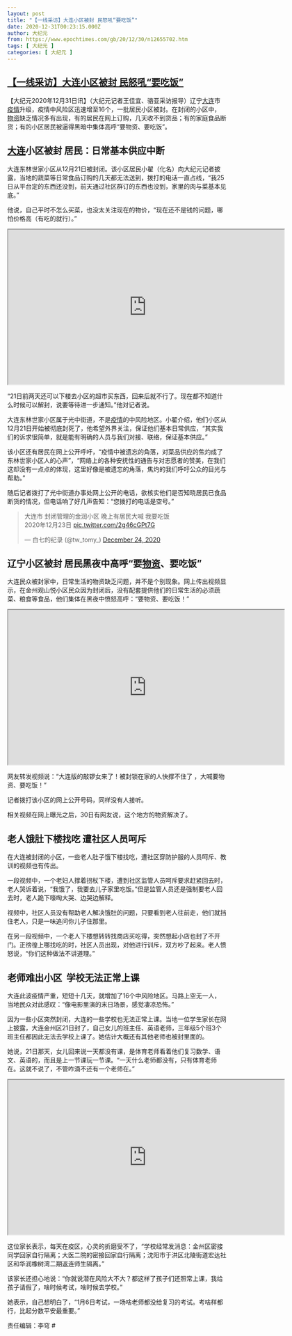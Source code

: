 ```yaml
---
layout: post
title: "【一线采访】大连小区被封 民怒吼“要吃饭”"
date: 2020-12-31T00:23:15.000Z
author: 大纪元
from: https://www.epochtimes.com/gb/20/12/30/n12655702.htm
tags: [ 大纪元 ]
categories: [ 大纪元 ]
---
```

<!--1609374195000-->
[【一线采访】大连小区被封 民怒吼“要吃饭”](https://www.epochtimes.com/gb/20/12/30/n12655702.htm)
------

<div>
<p>【大纪元2020年12月31日讯】（大纪元记者王佳宜、骆亚采访报导）辽宁<a href="https://www.epochtimes.com/gb/tag/%E5%A4%A7%E8%BF%9E.html">大连</a>市<a href="https://www.epochtimes.com/gb/tag/%E7%96%AB%E6%83%85.html">疫情</a>升级，疫情中风险区迅速增至16个，一批居民小区被封。在封闭的小区中，<a href="https://www.epochtimes.com/gb/tag/%E7%89%A9%E8%B5%84.html">物资</a>缺乏情况多有出现，有的居民在网上订购，几天收不到货品；有的家庭食品断货；有的小区居民被逼得黑暗中集体高呼“要物资、要吃饭”。</p><h2><a href="https://www.epochtimes.com/gb/tag/%E5%A4%A7%E8%BF%9E.html">大连</a>小区被封 居民：日常基本供应中断</h2><p>大连东林世家小区从12月21日被封闭。该小区居民小翟（化名）向大纪元记者披露，当地的蔬菜等日常食品订购的几天都无法送到，拨打的电话一直占线，“我25日从平台定的东西还没到，前天通过社区群订的东西也没到，家里的肉与菜基本见底。”</p><p>他说，自己平时不怎么买菜，也没太关注现在的物价，“现在还不是钱的问题，哪怕价格高（有吃的就行）。”</p><div class="video_fit_container">        <iframe width="635" height="356" class="video_frame" src="https://www.youtube.com/embed/HPaghmD-aXk?wmode=transparent&#038;wmode=opaque" allowfullscreen></iframe></div><p>“21日前两天还可以下楼去小区的超市买东西，回来后就不行了。现在都不知道什么时候可以解封，说要等待进一步通知。”他对记者说。</p><p>大连东林世家小区属于光中街道，不是<a href="https://www.epochtimes.com/gb/tag/%E7%96%AB%E6%83%85.html">疫情</a>的中风险地区。小翟介绍，他们小区从12月21日开始被彻底封死了，他希望外界关注，保证他们基本日常供应，“其实我们的诉求很简单，就是能有明确的人员与我们对接、联络，保证基本供应。”</p><p>该小区还有居民在网上公开呼吁，“疫情中被遗忘的角落，对菜品供应的焦灼成了东林世家小区人的心声”，“网络上的各种安抚性的通告与对志愿者的赞美，在我们这却没有一点点的体现，这里好像是被遗忘的角落，焦灼的我们呼吁公众的目光与帮助。”</p><p>随后记者拨打了光中街道办事处网上公开的电话，欲核实他们是否知晓居民已食品断货的情况，但电话响了好几声告知：“您拨打的电话是空号。”</p><blockquote class="twitter-tweet"><p dir="ltr" lang="zh">大连市 封闭管理的金润小区 晚上有居民大喊 我要吃饭<br />2020年12月23日 <a href="https://t.co/2g46cGPt7G">pic.twitter.com/2g46cGPt7G</a></p><p>— 白七的纪录 (@tw_tomy_) <a href="https://twitter.com/tw_tomy_/status/1341973990982569984?ref_src=twsrc%5Etfw">December 24, 2020</a></p></blockquote><p><script async src="https://platform.twitter.com/widgets.js" charset="utf-8"></script></p><h2>辽宁小区被封 居民黑夜中高呼“要<a href="https://www.epochtimes.com/gb/tag/%E7%89%A9%E8%B5%84.html">物资</a>、要吃饭”</h2><p>大连民众被封家中，日常生活的物资缺乏问题，并不是个别现象。网上传出视频显示，在金州观山悦小区民众因为封闭后，没有配套提供他们的日常生活的必须蔬菜、粮食等食品，他们集体在黑夜中愤怒高呼：“要物资、要吃饭！”</p><div class="video_fit_container">        <iframe width="635" height="356" class="video_frame" src="https://www.youtube.com/embed/JdLLNtaMuV8?wmode=transparent&#038;wmode=opaque" allowfullscreen></iframe></div><p>网友转发视频说：“大连版的敲锣女来了！被封锁在家的人快撑不住了 ，大喊要物资、要吃饭！”</p><p>记者拨打该小区的网上公开号码，同样没有人接听。</p><p>相关视频在网上曝光之后，30日有网友说，这个地方的物资解决了。</p><h2>老人饿肚下楼找吃 遭社区人员呵斥</h2><p>在大连被封闭的小区，一些老人肚子饿下楼找吃，遭社区穿防护服的人员呵斥、教训的视频也有传出。</p><p>一段视频中，一个老妇人撑着拐杖下楼，遭到社区监管人员呵斥要求赶紧回去时，老人哭诉着说，“我饿了，我要去儿子家里吃饭。”但是监管人员还是强制要老人回去时，老人跪下嚎啕大哭、边哭边解释。</p><p>视频中，社区人员没有帮助老人解决饿肚的问题，只要看到老人往前走，他们就挡住老人，只是一味追问你儿子住那里。</p><p>在另一段视频中，一个老人下楼想转转找商店买吃得，突然想起小店也封了不开门。正徬徨上哪找吃的时，社区人员出现，对他进行训斥，双方吵了起来。老人愤怒说，“你们这种做法不讲道理。”</p><h2>老师难出小区  学校无法正常上课</h2><p>大连此波疫情严重，短短十几天，就增加了16个中风险地区。马路上空无一人，当地民众对此感叹：“像电影里演的末日场景，感觉凄凉恐怖。”</p><p>因为一些小区突然封闭，大连的一些学校也无法正常上课。当地一位学生家长在网上披露，大连金州区21日封了，自己女儿的班主任、英语老师，三年级5个班3个班主任都因此无法去学校上课了。她估计大概还有其他老师也被封里面的。</p><p>她说，21日那天，女儿回来说一天都没有课，是体育老师看着他们复习数学、语文、英语的，而且是上一节课玩一节课。“一天什么老师都没有，只有体育老师在。这就不说了，不管咋滴不还有一个老师在。”</p><div class="video_fit_container">        <iframe width="635" height="356" class="video_frame" src="https://www.youtube.com/embed/LOgwRqx-98M?wmode=transparent&#038;wmode=opaque" allowfullscreen></iframe></div><p>这位家长表示，每天在疫区，心灵的折磨受不了，“学校经常发消息：金州区密接同学回家自行隔离；大医二院的密接回家自行隔离；沈阳市于洪区北陵街道宏达社区和华润橡树湾二期返连师生隔离。”</p><p>该家长还担心地说：“你就说潜在风险大不大？都这样了孩子们还照常上课，我给孩子请假了，啥时候考试，啥时候去学校。”</p><p>她表示，自己想明白了，“1月6日考试，一场啥老师都没给复习的考试。考啥样都行，比起分数平安最重要。”</p><p>责任编辑：李穹 #</p>
</div>
